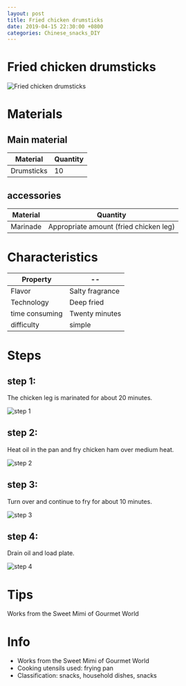 ```yaml
---
layout: post
title: Fried chicken drumsticks
date: 2019-04-15 22:30:00 +0800
categories: Chinese_snacks_DIY
---
```


# Fried chicken drumsticks

![Fried chicken drumsticks]({{site.baseurl}}/img/409416/409416.jpg)

# Materials


## Main material

Material|Quantity
--|--
Drumsticks|10

## accessories

Material|Quantity
--|--
Marinade|Appropriate amount (fried chicken leg)

# Characteristics

Property|--
--|--
Flavor|Salty fragrance
Technology|Deep fried
time consuming|Twenty minutes
difficulty|simple

# Steps

## step 1:

The chicken leg is marinated for about 20 minutes.

![step 1]({{site.baseurl}}/img/409416/1.jpg)

## step 2:

Heat oil in the pan and fry chicken ham over medium heat.

![step 2]({{site.baseurl}}/img/409416/2.jpg)

## step 3:

Turn over and continue to fry for about 10 minutes.

![step 3]({{site.baseurl}}/img/409416/3.jpg)

## step 4:

Drain oil and load plate.

![step 4]({{site.baseurl}}/img/409416/4.jpg)

# Tips

Works from the Sweet Mimi of Gourmet World

# Info

- Works from the Sweet Mimi of Gourmet World
- Cooking utensils used: frying pan
- Classification: snacks, household dishes, snacks